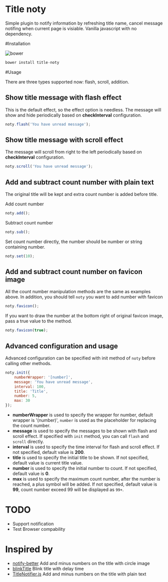 # Title noty

Simple plugin to notify information by refreshing title name, cancel message notifing when current page is visiable. Vanilla javascript with no dependency.

#Installation

![bower](https://img.shields.io/bower/v/title-noty.svg)

```javascript
bower install title-noty
```

#Usage

There are three types supported now: flash, scroll, addition.

## Show title message with flash effect

This is the default effect, so the effect option is needless.
The message will show and hide periodically based on **checkInterval** configuration.

```javascript
noty.flash('You have unread message');
```

## Show title message with scroll effect

The message will scroll from right to the left periodically based on **checkInterval** configuration.

```javascript
noty.scroll('You have unread message');
```

## Add and subtract count number with plain text

The original title will be kept and extra count number is added before title.

Add count number

```javascript
noty.add();
```

Subtract count number

```javascript
noty.sub();
```

Set count number directly, the number should be number or string containing number.

```javascript
noty.set(10);
```

## Add and subtract count number on favicon image

All the count number manipulation methods are the same as examples above. In addition, you should tell `noty` you want to add number with favicon

```javascript
noty.favicon();
```

If you want to draw the number at the bottom right of original favicon image, pass a true value to the method.

```javascript
noty.favicon(true);
```

## Advanced configuration and usage

Advanced configuration can be specified with init method of `noty` before calling other methods.

```javascript
noty.init({
    numberWrapper: '[number]',
    message: 'You have unread message',
    interval: 100,
    title: 'Title',
    number: 5,
    max: 30
});
```

* **numberWrapper** is used to specify the wrapper for number, default wrapper is '(number)', `number` is used as the placeholder for replacing the count number.
* **message** is used to specify the messages to be shown with flash and scroll effect. If specified with `init` method, you can call `flash` and `scroll` directly.
* **interval** is used to specify the time interval for flash and scroll effect. If not specified, default value is **200**.
* **title** is used to specify the initial title to be shown. If not specified, default value is current title value.
* **number** is used to specify the initial number to count. If not specified, default value is **0**.
* **max** is used to specify the maximum count number, after the number is reached, a plus symbol will be added. If not specified, default value is **99**, count number exceed 99 will be displayed as `99+`.

# TODO
* Support notification
* Test Browser compability

# Inspired by

* [notify-better](https://github.com/peachananr/notify-better) Add and minus numbers on the title with circle image
* [blinkTitle](https://github.com/flouthoc/blinkTitle.js) Blink title with delay time
* [TitleNotifier.js](https://github.com/roshiro/TitleNotifier.js) Add and minus numbers on the title with plain text
